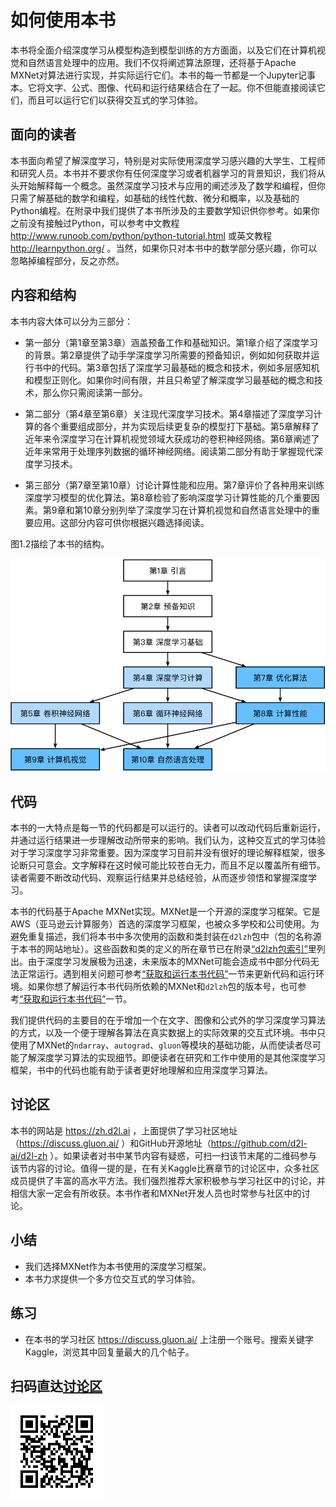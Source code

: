 # 如何使用本书

本书将全面介绍深度学习从模型构造到模型训练的方方面面，以及它们在计算机视觉和自然语言处理中的应用。我们不仅将阐述算法原理，还将基于Apache MXNet对算法进行实现，并实际运行它们。本书的每一节都是一个Jupyter记事本。它将文字、公式、图像、代码和运行结果结合在了一起。你不但能直接阅读它们，而且可以运行它们以获得交互式的学习体验。


## 面向的读者

本书面向希望了解深度学习，特别是对实际使用深度学习感兴趣的大学生、工程师和研究人员。本书并不要求你有任何深度学习或者机器学习的背景知识，我们将从头开始解释每一个概念。虽然深度学习技术与应用的阐述涉及了数学和编程，但你只需了解基础的数学和编程，如基础的线性代数、微分和概率，以及基础的Python编程。在附录中我们提供了本书所涉及的主要数学知识供你参考。如果你之前没有接触过Python，可以参考中文教程 http://www.runoob.com/python/python-tutorial.html 或英文教程 http://learnpython.org/ 。当然，如果你只对本书中的数学部分感兴趣，你可以忽略掉编程部分，反之亦然。


## 内容和结构

本书内容大体可以分为三部分：


* 第一部分（第1章至第3章）涵盖预备工作和基础知识。第1章介绍了深度学习的背景。第2章提供了动手学深度学习所需要的预备知识，例如如何获取并运行书中的代码。第3章包括了深度学习最基础的概念和技术，例如多层感知机和模型正则化。如果你时间有限，并且只希望了解深度学习最基础的概念和技术，那么你只需阅读第一部分。

* 第二部分（第4章至第6章）关注现代深度学习技术。第4章描述了深度学习计算的各个重要组成部分，并为实现后续更复杂的模型打下基础。第5章解释了近年来令深度学习在计算机视觉领域大获成功的卷积神经网络。第6章阐述了近年来常用于处理序列数据的循环神经网络。阅读第二部分有助于掌握现代深度学习技术。

* 第三部分（第7章至第10章）讨论计算性能和应用。第7章评价了各种用来训练深度学习模型的优化算法。第8章检验了影响深度学习计算性能的几个重要因素。第9章和第10章分别列举了深度学习在计算机视觉和自然语言处理中的重要应用。这部分内容可供你根据兴趣选择阅读。

图1.2描绘了本书的结构。

![本书的结构。由甲章指向乙章的箭头表明甲章的知识有助于理解乙章的内容。如果你想短时间了解深度学习最基础的概念和技术，只需阅读第1章至第3章；如果你希望掌握现代深度学习技术，还需阅读第4章至第6章。第7章至第10章可供你根据兴趣选择阅读。](../img/book-org.svg)


## 代码

本书的一大特点是每一节的代码都是可以运行的。读者可以改动代码后重新运行，并通过运行结果进一步理解改动所带来的影响。我们认为，这种交互式的学习体验对于学习深度学习非常重要。因为深度学习目前并没有很好的理论解释框架，很多论断只可意会。文字解释在这时候可能比较苍白无力，而且不足以覆盖所有细节。读者需要不断改动代码、观察运行结果并总结经验，从而逐步领悟和掌握深度学习。

本书的代码基于Apache MXNet实现。MXNet是一个开源的深度学习框架。它是AWS（亚马逊云计算服务）首选的深度学习框架，也被众多学校和公司使用。为避免重复描述，我们将本书中多次使用的函数和类封装在`d2lzh`包中（包的名称源于本书的网站地址）。这些函数和类的定义的所在章节已在附录[“d2lzh包索引”](../chapter_appendix/d2lzh.md)里列出。由于深度学习发展极为迅速，未来版本的MXNet可能会造成书中部分代码无法正常运行。遇到相关问题可参考[“获取和运行本书代码”](../chapter_prerequisite/install.md)一节来更新代码和运行环境。如果你想了解运行本书代码所依赖的MXNet和`d2lzh`包的版本号，也可参考[“获取和运行本书代码”](../chapter_prerequisite/install.md)一节。

我们提供代码的主要目的在于增加一个在文字、图像和公式外的学习深度学习算法的方式，以及一个便于理解各算法在真实数据上的实际效果的交互式环境。书中只使用了MXNet的`ndarray`、`autograd`、`gluon`等模块的基础功能，从而使读者尽可能了解深度学习算法的实现细节。即便读者在研究和工作中使用的是其他深度学习框架，书中的代码也能有助于读者更好地理解和应用深度学习算法。


## 讨论区

本书的网站是 https://zh.d2l.ai ，上面提供了学习社区地址（https://discuss.gluon.ai/ ）和GitHub开源地址（https://github.com/d2l-ai/d2l-zh ）。如果读者对书中某节内容有疑惑，可扫一扫该节末尾的二维码参与该节内容的讨论。值得一提的是，在有关Kaggle比赛章节的讨论区中，众多社区成员提供了丰富的高水平方法。我们强烈推荐大家积极参与学习社区中的讨论，并相信大家一定会有所收获。本书作者和MXNet开发人员也时常参与社区中的讨论。


## 小结

* 我们选择MXNet作为本书使用的深度学习框架。
* 本书力求提供一个多方位交互式的学习体验。





## 练习

* 在本书的学习社区 https://discuss.gluon.ai/ 上注册一个账号。搜索关键字Kaggle，浏览其中回复量最大的几个帖子。


## 扫码直达[讨论区](https://discuss.gluon.ai/t/topic/6915)

![](../img/qr_how-to-use.svg)
